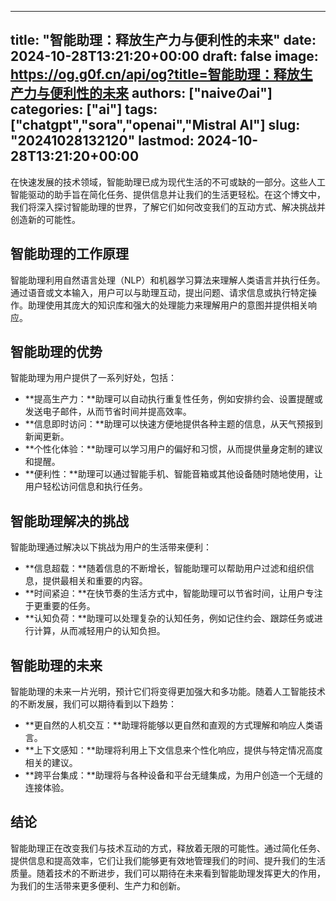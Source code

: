 
---
title: "智能助理：释放生产力与便利性的未来"
date: 2024-10-28T13:21:20+00:00
draft: false
image: https://og.g0f.cn/api/og?title=智能助理：释放生产力与便利性的未来
authors: ["naiveのai"]
categories: ["ai"]
tags: ["chatgpt","sora","openai","Mistral AI"]
slug: "20241028132120"
lastmod: 2024-10-28T13:21:20+00:00
---
在快速发展的技术领域，智能助理已成为现代生活的不可或缺的一部分。这些人工智能驱动的助手旨在简化任务、提供信息并让我们的生活更轻松。在这个博文中，我们将深入探讨智能助理的世界，了解它们如何改变我们的互动方式、解决挑战并创造新的可能性。

## 智能助理的工作原理

智能助理利用自然语言处理（NLP）和机器学习算法来理解人类语言并执行任务。通过语音或文本输入，用户可以与助理互动，提出问题、请求信息或执行特定操作。助理使用其庞大的知识库和强大的处理能力来理解用户的意图并提供相关响应。

## 智能助理的优势

智能助理为用户提供了一系列好处，包括：

- **提高生产力：**助理可以自动执行重复性任务，例如安排约会、设置提醒或发送电子邮件，从而节省时间并提高效率。
- **信息即时访问：**助理可以快速方便地提供各种主题的信息，从天气预报到新闻更新。
- **个性化体验：**助理可以学习用户的偏好和习惯，从而提供量身定制的建议和提醒。
- **便利性：**助理可以通过智能手机、智能音箱或其他设备随时随地使用，让用户轻松访问信息和执行任务。

## 智能助理解决的挑战

智能助理通过解决以下挑战为用户的生活带来便利：

- **信息超载：**随着信息的不断增长，智能助理可以帮助用户过滤和组织信息，提供最相关和重要的内容。
- **时间紧迫：**在快节奏的生活方式中，智能助理可以节省时间，让用户专注于更重要的任务。
- **认知负荷：**助理可以处理复杂的认知任务，例如记住约会、跟踪任务或进行计算，从而减轻用户的认知负担。

## 智能助理的未来

智能助理的未来一片光明，预计它们将变得更加强大和多功能。随着人工智能技术的不断发展，我们可以期待看到以下趋势：

- **更自然的人机交互：**助理将能够以更自然和直观的方式理解和响应人类语言。
- **上下文感知：**助理将利用上下文信息来个性化响应，提供与特定情况高度相关的建议。
- **跨平台集成：**助理将与各种设备和平台无缝集成，为用户创造一个无缝的连接体验。

## 结论

智能助理正在改变我们与技术互动的方式，释放着无限的可能性。通过简化任务、提供信息和提高效率，它们让我们能够更有效地管理我们的时间、提升我们的生活质量。随着技术的不断进步，我们可以期待在未来看到智能助理发挥更大的作用，为我们的生活带来更多便利、生产力和创新。